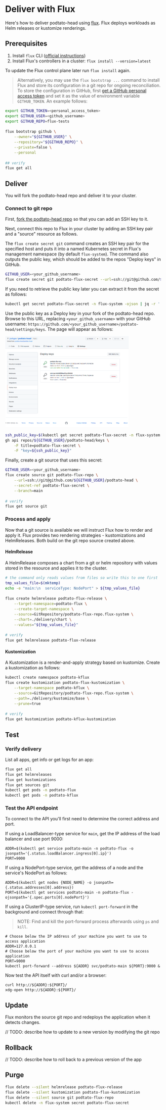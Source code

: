 # Deliver with Flux

Here's how to deliver podtato-head using [flux](https://fluxcd.io). Flux deploys workloads as Helm releases or kustomize renderings.

## Prerequisites

1. Install `flux` CLI ([official instructions](https://toolkit.fluxcd.io/guides/installation/))
1. Install Flux's controllers in a cluster: `flux install --version=latest`

To update the Flux control plane later run `flux install` again.

> Alternatively, you may use the `flux bootstrap ...` command to install Flux
  and store its configuration in a git repo for ongoing reconciliation. To store
  the configuration in GitHub, first [get a GitHub personal access
  token](https://github.com/settings/tokens) and set it as the value of
  environment variable `GITHUB_TOKEN`. An example follows:

```bash
export GITHUB_TOKEN=<personal_access_token>
export GITHUB_USER=<github_username>
export GITHUB_REPO=flux-tests

flux bootstrap github \
    --owner="${GITHUB_USER}" \
    --repository="${GITHUB_REPO}" \
    --private=false \
    --personal

## verify
flux get all
```

## Deliver

You will fork the podtato-head repo and deliver it to your cluster.

### Connect to git repo

First, [fork the podtato-head repo](https://github.com/podtato-head/podtato-head/fork)
so that you can add an SSH key to it.

Next, connect this repo to Flux in your cluster by adding an SSH key pair and a
"source" resource as follows.

The `flux create secret git` command creates an SSH key pair for the specified
host and puts it into a named Kubernetes secret in Flux's management namespace
(by default `flux-system`). The command also outputs the public key, which
should be added to the repos "Deploy keys" in GitHub.

```bash
GITHUB_USER=<your_github_username>
flux create secret git podtato-flux-secret --url=ssh://git@github.com/${GITHUB_USER}/podtato-head
```

If you need to retrieve the public key later you can extract it from the secret as follows:

```bash
kubectl get secret podtato-flux-secret -n flux-system -ojson | jq -r '.data."identity.pub" | @base64d'
```

Use the public key as a Deploy key in your fork of the podtato-head repo. Browse to
this URL, replacing `<your_github_username>` with your GitHub username:
`https://github.com/<your_github_username>/podtato-head/settings/keys`. The page will appear as follows:

<img alt="GitHub SSH Deploy Keys" width="400px" src="./images/github-ssh-deploy-keys.png" />

```bash
ssh_public_key=$(kubectl get secret podtato-flux-secret -n flux-system -ojson | jq -r '.data."identity.pub" | @base64d')
gh api repos/${GITHUB_USER}/podtato-head/keys \
    -F title=podtato-flux-secret \
    -F "key=${ssh_public_key}"
```

Finally, create a git source that uses this secret:

```bash
GITHUB_USER=<your_github_username>
flux create source git podtato-flux-repo \
    --url=ssh://git@github.com/${GITHUB_USER}/podtato-head \
    --secret-ref podtato-flux-secret \
    --branch=main

# verify
flux get source git
```

### Process and apply

Now that a git source is available we will instruct Flux how to render and apply
it. Flux provides two rendering strategies - kustomizations and HelmReleases.
Both build on the git repo source created above.

#### HelmRelease

A HelmRelease composes a chart from a git or helm repository with values stored
in the resource and applies it to the cluster.

```bash
# the command only reads values from files so write this to one first
tmp_values_file=$(mktemp)
echo -e "main:\n  serviceType: NodePort" > ${tmp_values_file}

flux create helmrelease podtato-flux-release \
    --target-namespace=podtato-flux \
    --create-target-namespace \
    --source=GitRepository/podtato-flux-repo.flux-system \
    --chart=./delivery/chart \
    --values="${tmp_values_file}"

# verify
flux get helmrelease podtato-flux-release
```

#### Kustomization

A Kustomization is a render-and-apply strategy based on kustomize. Create a
kustomization as follows:

```bash
kubectl create namespace podtato-kflux
flux create kustomization podtato-flux-kustomization \
    --target-namespace podtato-kflux \
    --source=GitRepository/podtato-flux-repo.flux-system \
    --path=./delivery/kustomize/base \
    --prune=true

# verify
flux get kustomization podtato-kflux-kustomization
```

## Test

### Verify delivery

List all apps, get info or get logs for an app:

```bash
flux get all
flux get helmreleases
flux get kustomizations
flux get sources git
kubectl get pods -n podtato-flux
kubectl get pods -n podtato-kflux
```

### Test the API endpoint

To connect to the API you'll first need to determine the correct address and
port.

If using a LoadBalancer-type service for `main`, get the IP address of the load balancer
and use port 9000:

```
ADDR=$(kubectl get service podtato-main -n podtato-flux -o jsonpath='{.status.loadBalancer.ingress[0].ip}')
PORT=9000
```

If using a NodePort-type service, get the address of a node and the service's
NodePort as follows:

```
ADDR=$(kubectl get nodes {NODE_NAME} -o jsonpath={.status.addresses[0].address})
PORT=$(kubectl get services podtato-main -n podtato-flux -ojsonpath='{.spec.ports[0].nodePort}')
```

If using a ClusterIP-type service, run `kubectl port-forward` in the background
and connect through that:

> NOTE: Find and kill the port-forward process afterwards using `ps` and `kill`.

```
# Choose below the IP address of your machine you want to use to access application 
ADDR=127.0.0.1
# Choose below the port of your machine you want to use to access application 
PORT=9000
kubectl port-forward --address ${ADDR} svc/podtato-main ${PORT}:9000 &
```

Now test the API itself with curl and/or a browser:

```
curl http://${ADDR}:${PORT}/
xdg-open http://${ADDR}:${PORT}/
```

## Update

Flux monitors the source git repo and redeploys the application when it detects
changes.

// TODO: describe how to update to a new version by modifying the git repo

## Rollback

// TODO: describe how to roll back to a previous version of the app

## Purge

```bash
flux delete --silent helmrelease podtato-flux-release
flux delete --silent kustomization podtato-flux-kustomization
flux delete --silent source git podtato-flux-repo
kubectl delete -n flux-system secret podtato-flux-secret
```